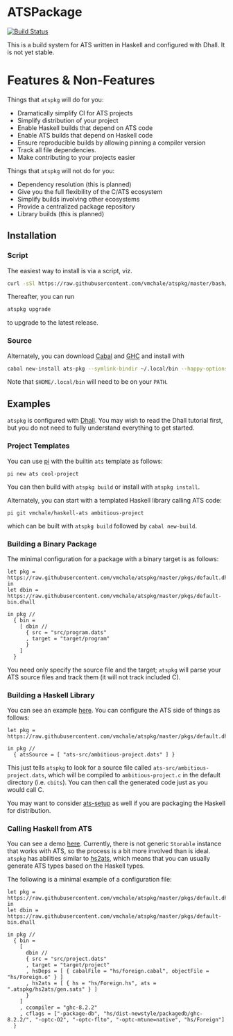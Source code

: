 # ATSPackage

[![Build Status](https://travis-ci.org/vmchale/atspkg.svg?branch=master)](https://travis-ci.org/vmchale/atspkg)

This is a build system for ATS written in Haskell and configured with Dhall. It
is not yet stable.

# Features & Non-Features

Things that `atspkg` will do for you:

  * Dramatically simplify CI for ATS projects
  * Simplify distribution of your project
  * Enable Haskell builds that depend on ATS code
  * Enable ATS builds that depend on Haskell code
  * Ensure reproducible builds by allowing pinning a compiler version
  * Track all file dependencies.
  * Make contributing to your projects easier

Things that `atspkg` will not do for you:

  * Dependency resolution (this is planned)
  * Give you the full flexibility of the C/ATS ecosystem
  * Simplify builds involving other ecosystems
  * Provide a centralized package repository
  * Library builds (this is planned)

## Installation

### Script

The easiest way to install is via a script, viz.

```bash
curl -sSl https://raw.githubusercontent.com/vmchale/atspkg/master/bash/install.sh | bash -s
```

Thereafter, you can run

```bash
atspkg upgrade
```

to upgrade to the latest release.

### Source

Alternately, you can download
[Cabal](https://www.haskell.org/cabal/download.html) and
[GHC](https://www.haskell.org/ghc/download.html) and install with

```bash
cabal new-install ats-pkg --symlink-bindir ~/.local/bin --happy-options='-gcsa' --alex-options='-g'
```

Note that `$HOME/.local/bin` will need to be on your `PATH`.

## Examples

`atspkg` is configured with
[Dhall](https://hackage.haskell.org/package/dhall/docs/Dhall-Tutorial.html). You
may wish to read the Dhall tutorial first, but you do not need to fully
understand everything to get started.

### Project Templates

You can use [pi](https://github.com/vmchale/project-init) with the builtin `ats`
template as follows:

```
pi new ats cool-project
```

You can then build with `atspkg build` or install with `atspkg install`.

Alternately, you can start with a templated Haskell library calling ATS code:

```
pi git vmchale/haskell-ats ambitious-project
```

which can be built with `atspkg build` followed by `cabal new-build`.

### Building a Binary Package

The minimal configuration for a package with a binary target is as follows:

```dhall
let pkg = https://raw.githubusercontent.com/vmchale/atspkg/master/pkgs/default.dhall
in
let dbin = https://raw.githubusercontent.com/vmchale/atspkg/master/pkgs/default-bin.dhall

in pkg //
  { bin =
    [ dbin //
      { src = "src/program.dats"
      , target = "target/program"
      }
    ]
  }
```

You need only specify the source file and the target; `atspkg` will parse your
ATS source files and track them (it will not track included C).

### Building a Haskell Library

You can see an example [here](https://github.com/vmchale/fast-arithmetic). You
can configure the ATS side of things as follows:

```
let pkg = https://raw.githubusercontent.com/vmchale/atspkg/master/pkgs/default.dhall

in pkg //
  { atsSource = [ "ats-src/ambitious-project.dats" ] }
```

This just tells `atspkg` to look for a source file called
`ats-src/ambitious-project.dats`, which will be compiled to
`ambitious-project.c` in the default directory (i.e. `cbits`). You can then
call the generated code just as you would call C.

You may want to consider
[ats-setup](http://hackage.haskell.org/package/ats-setup) as well if you are
packaging the Haskell for distribution.

### Calling Haskell from ATS

You can see a demo [here](https://github.com/vmchale/fast-arithmetic).
Currently, there is not generic `Storable` instance that works with ATS, so the
process is a bit more involved than is ideal. `atspkg` has abilities similar to
[hs2ats](http://hackage.haskell.org/package/hs2ats), which means that you can
usually generate ATS types based on the Haskell types.

The following is a minimal example of a configuration file:

```dhall
let pkg = https://raw.githubusercontent.com/vmchale/atspkg/master/pkgs/default.dhall
in
let dbin = https://raw.githubusercontent.com/vmchale/atspkg/master/pkgs/default-bin.dhall

in pkg //
  { bin =
    [
      dbin //
      { src = "src/project.dats"
      , target = "target/project"
      , hsDeps = [ { cabalFile = "hs/foreign.cabal", objectFile = "hs/Foreign.o" } ]
      , hs2ats = [ { hs = "hs/Foreign.hs", ats = ".atspkg/hs2ats/gen.sats" } ]
      }
    ]
    , ccompiler = "ghc-8.2.2"
    , cflags = ["-package-db", "hs/dist-newstyle/packagedb/ghc-8.2.2/", "-optc-O2", "-optc-flto", "-optc-mtune=native", "hs/Foreign"]
  }
```
